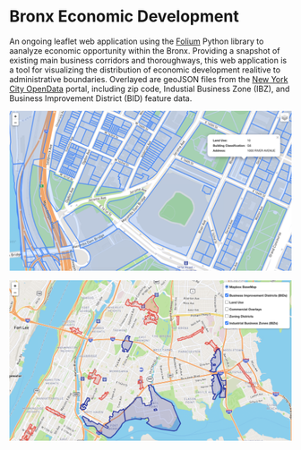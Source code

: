 # Bronx Economic Development
An ongoing leaflet web application using the [Folium](http://python-visualization.github.io/folium/) Python library to aanalyze economic opportunity within the Bronx. Providing a snapshot of existing main business corridors and thoroughways, this web application is a tool for visualizing the distribution of economic development realitive to administrative boundaries. Overlayed are geoJSON files from the [New York City OpenData](https://opendata.cityofnewyork.us/) portal, including zip code, Industial Business Zone (IBZ), and Business Improvement District (BID) feature data.

![Land Use Overlay:](/img/map1.png)

![Map Overview](/img/map2.png)
